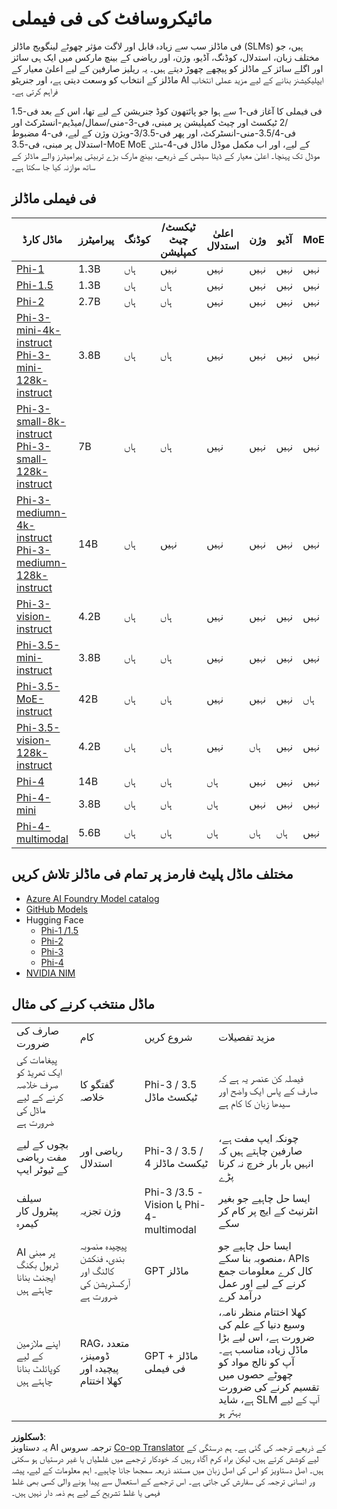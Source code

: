 <!--
CO_OP_TRANSLATOR_METADATA:
{
  "original_hash": "74e5ca25b3b85ae0878cdd1f3a9fa8b7",
  "translation_date": "2025-04-03T06:38:28+00:00",
  "source_file": "md\\01.Introduction\\01\\01.PhiFamily.md",
  "language_code": "ur"
}
-->
# مائیکروسافٹ کی فی فیملی

فی ماڈلز سب سے زیادہ قابل اور لاگت مؤثر چھوٹے لینگویج ماڈلز (SLMs) ہیں، جو مختلف زبان، استدلال، کوڈنگ، آڈیو، وژن، اور ریاضی کے بینچ مارکس میں ایک ہی سائز اور اگلے سائز کے ماڈلز کو پیچھے چھوڑ دیتے ہیں۔ یہ ریلیز صارفین کے لیے اعلیٰ معیار کے ماڈلز کے انتخاب کو وسعت دیتی ہے، اور جنریٹو AI ایپلیکیشنز بنانے کے لیے مزید عملی انتخاب فراہم کرتی ہے۔

فی فیملی کا آغاز فی-1 سے ہوا جو پائتھون کوڈ جنریشن کے لیے تھا، اس کے بعد فی-1.5 /2 ٹیکسٹ اور چیٹ کمپلیشن پر مبنی، فی-3-منی/سمال/میڈیم-انسٹرکٹ اور فی-3.5/4-منی-انسٹرکٹ، اور پھر فی-3/3.5-ویژن وژن کے لیے، فی-4 مضبوط استدلال پر مبنی، فی-3.5-MoE MoE کے لیے، اور اب مکمل موڈل ماڈل فی-4-ملٹی موڈل تک پہنچا۔ اعلیٰ معیار کے ڈیٹا سیٹس کے ذریعے، بینچ مارک بڑے تربیتی پیرامیٹرز والے ماڈلز کے ساتھ موازنہ کیا جا سکتا ہے۔

## فی فیملی ماڈلز

<div style="font-size:8px">

| ماڈل کارڈ |پیرامیٹرز|کوڈنگ|ٹیکسٹ/چیٹ کمپلیشن|اعلیٰ استدلال| وژن | آڈیو | MoE
| - | -  | - | - |- |- |- |- |
|[Phi-1](https://huggingface.co/microsoft/phi-1)|1.3B| ہاں| نہیں | نہیں |نہیں |نہیں |نہیں |
|[Phi-1.5](https://huggingface.co/microsoft/phi-1_5)|1.3B| ہاں|ہاں| نہیں |نہیں |نہیں |نہیں |
|[Phi-2](https://huggingface.co/microsoft/phi-1_5)|2.7B| ہاں|ہاں| نہیں |نہیں |نہیں |نہیں |
|[Phi-3-mini-4k-instruct](https://huggingface.co/microsoft/Phi-3-mini-4k-instruct)<br/>[Phi-3-mini-128k-instruct](https://huggingface.co/microsoft/Phi-3-mini-128k-instruct)|3.8B| ہاں|ہاں| نہیں |نہیں |نہیں |نہیں |
|[Phi-3-small-8k-instruct](https://huggingface.co/microsoft/Phi-3-small-8k-instruct)<br/>[Phi-3-small-128k-instruct](https://huggingface.co/microsoft/Phi-3-small-128k-instruct)<br/>|7B| ہاں|ہاں| نہیں |نہیں |نہیں |نہیں |
|[Phi-3-mediumn-4k-instruct](https://huggingface.co/microsoft/Phi-3-medium-4k-instruct)<br>[Phi-3-mediumn-128k-instruct](https://huggingface.co/microsoft/Phi-3-medium-128k-instruct)|14B|ہاں|نہیں| نہیں |نہیں |نہیں |نہیں |
|[Phi-3-vision-instruct](https://huggingface.co/microsoft/Phi-3-vision-128k-instruct)|4.2B|ہاں|ہاں|نہیں |نہیں |نہیں |نہیں |
|[Phi-3.5-mini-instruct](https://huggingface.co/microsoft/Phi-3.5-mini-instruct)|3.8B|ہاں|ہاں| نہیں |نہیں |نہیں |نہیں |
|[Phi-3.5-MoE-instruct](https://huggingface.co/microsoft/Phi-3.5-MoE-instruct)|42B|ہاں|ہاں| نہیں |نہیں |نہیں |ہاں |
|[Phi-3.5-vision-128k-instruct](https://huggingface.co/microsoft/Phi-3.5-vision-instruct)|4.2B|ہاں|ہاں| نہیں |ہاں |نہیں |نہیں |
|[Phi-4](https://huggingface.co/microsoft/phi-4)|14B|ہاں|ہاں| ہاں |نہیں |نہیں |نہیں |
|[Phi-4-mini](../../../../../md/01.Introduction/01)|3.8B|ہاں|ہاں| ہاں |نہیں |نہیں |نہیں |
|[Phi-4-multimodal](../../../../../md/01.Introduction/01)|5.6B|ہاں|ہاں| ہاں |ہاں |ہاں |نہیں |


</div>

## **مختلف ماڈل پلیٹ فارمز پر تمام فی ماڈلز تلاش کریں**

- [Azure AI Foundry Model catalog](https://ai.azure.com/explore/models?selectedCollection=phi)
- [GitHub Models](https://github.com/marketplace?query=Phi&type=models)
- Hugging Face
  - [Phi-1 /1.5](https://huggingface.co/collections/microsoft/phi-1-6626e29134744e94e222d572)
  - [Phi-2](https://huggingface.co/microsoft/phi-2)
  - [Phi-3](https://huggingface.co/collections/microsoft/phi-3-6626e15e9585a200d2d761e3)
  - [Phi-4](https://huggingface.co/collections/microsoft/phi-4-677e9380e514feb5577a40e4) 
- [NVIDIA NIM](https://build.nvidia.com/search?q=Phi)
 

## ماڈل منتخب کرنے کی مثال

| | | | |
|-|-|-|-|
|صارف کی ضرورت|کام|شروع کریں|مزید تفصیلات|
|پیغامات کی ایک تھریڈ کو صرف خلاصہ کرنے کے لیے ماڈل کی ضرورت ہے|گفتگو کا خلاصہ|Phi-3 / 3.5 ٹیکسٹ ماڈل|فیصلہ کن عنصر یہ ہے کہ صارف کے پاس ایک واضح اور سیدھا زبان کا کام ہے|
|بچوں کے لیے مفت ریاضی کے ٹیوٹر ایپ|ریاضی اور استدلال|Phi-3 / 3.5 / 4 ٹیکسٹ ماڈلز|چونکہ ایپ مفت ہے، صارفین چاہتے ہیں کہ انہیں بار بار خرچ نہ کرنا پڑے|
|سیلف پیٹرول کار کیمرہ|وژن تجزیہ|Phi-3 /3.5 -Vision یا Phi-4-multimodal|ایسا حل چاہیے جو بغیر انٹرنیٹ کے ایج پر کام کر سکے|
|AI پر مبنی ٹریول بکنگ ایجنٹ بنانا چاہتے ہیں|پیچیدہ منصوبہ بندی، فنکشن کالنگ اور آرکسٹریشن کی ضرورت ہے|GPT ماڈلز|ایسا حل چاہیے جو منصوبہ بنا سکے، APIs کال کرے معلومات جمع کرنے کے لیے اور عمل درآمد کرے|
|اپنے ملازمین کے لیے کوپائلٹ بنانا چاہتے ہیں|RAG، متعدد ڈومینز، پیچیدہ اور کھلا اختتام|GPT ماڈلز + فی فیملی|کھلا اختتام منظر نامہ، وسیع دنیا کے علم کی ضرورت ہے، اس لیے بڑا ماڈل زیادہ مناسب ہے۔ آپ کو نالج مواد کو چھوٹے حصوں میں تقسیم کرنے کی ضرورت ہے، شاید SLM آپ کے لیے بہتر ہو|

**ڈسکلوزر**:  
یہ دستاویز AI ترجمہ سروس [Co-op Translator](https://github.com/Azure/co-op-translator) کے ذریعے ترجمہ کی گئی ہے۔ ہم درستگی کے لیے کوشش کرتے ہیں، لیکن براہ کرم آگاہ رہیں کہ خودکار ترجمے میں غلطیاں یا غیر درستیاں ہو سکتی ہیں۔ اصل دستاویز کو اس کی اصل زبان میں مستند ذریعہ سمجھا جانا چاہیے۔ اہم معلومات کے لیے، پیشہ ور انسانی ترجمہ کی سفارش کی جاتی ہے۔ اس ترجمے کے استعمال سے پیدا ہونے والی کسی بھی غلط فہمی یا غلط تشریح کے لیے ہم ذمہ دار نہیں ہیں۔